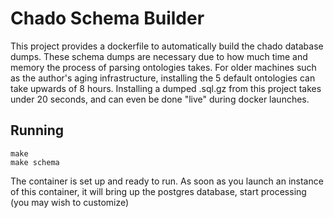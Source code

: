 # Chado Schema Builder

This project provides a dockerfile to automatically build the chado database
dumps. These schema dumps are necessary due to how much time and memory the
process of parsing ontologies takes. For older machines such as the author's
aging infrastructure, installing the 5 default ontologies can take upwards of 8
hours. Installing a dumped .sql.gz from this project takes under 20 seconds,
and can even be done "live" during docker launches.

## Running

```console
make
make schema
```

The container is set up and ready to run. As soon as you launch an instance of
this container, it will bring up the postgres database, start processing (you
may wish to customize)
